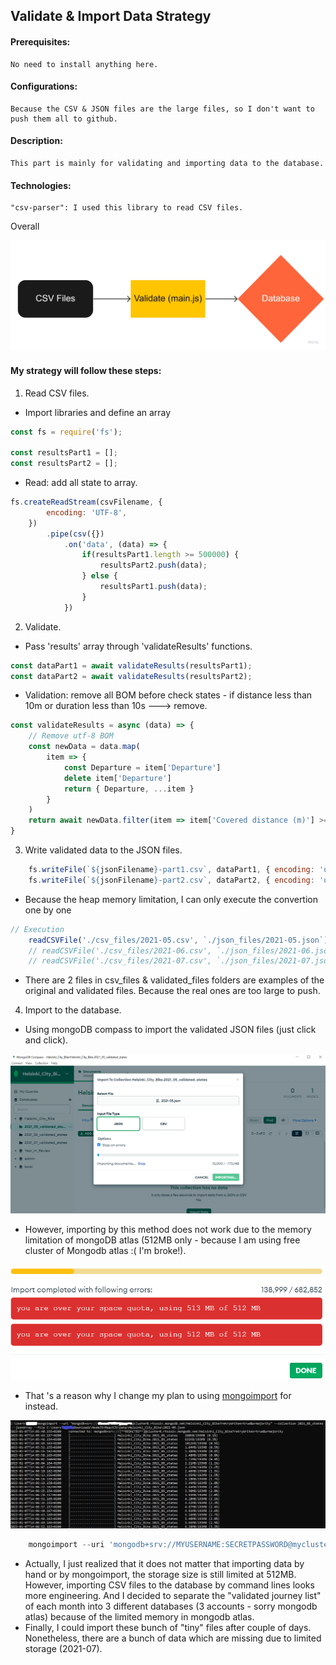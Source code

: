 ## Validate & Import Data Strategy

#### Prerequisites:
    No need to install anything here.
#### Configurations: 
    Because the CSV & JSON files are the large files, so I don't want to push them all to github.
#### Description: 
    This part is mainly for validating and importing data to the database. 
#### Technologies: 
    "csv-parser": I used this library to read CSV files.

Overall

![alt text](./img/overall.jpg "Overall of strategy")

#### My strategy will follow these steps:

1. Read CSV files.

- Import libraries and define an array
```javascript
const fs = require('fs');

const resultsPart1 = [];
const resultsPart2 = [];
```
- Read: add all state to array.

```javascript
fs.createReadStream(csvFilename, {
        encoding: 'UTF-8',
    })
        .pipe(csv({})
            .on('data', (data) => {
                if(resultsPart1.length >= 500000) {
                    resultsPart2.push(data);
                } else {
                    resultsPart1.push(data);
                }
            })
```

2. Validate.
- Pass 'results' array through 'validateResults' functions.

```javascript
const dataPart1 = await validateResults(resultsPart1);
const dataPart2 = await validateResults(resultsPart2);
```

- Validation: remove all BOM before check states - if distance less than 10m or duration less than 10s ---> remove.
```javascript
const validateResults = async (data) => {
    // Remove utf-8 BOM
    const newData = data.map(
        item => {
            const Departure = item['﻿Departure']
            delete item['﻿Departure']
            return { Departure, ...item }
        }
    )
    return await newData.filter(item => item['Covered distance (m)'] >= 10 && item['Duration (sec.)'] >= 10)
}
```

3. Write validated data to the JSON files.

```javascript
    fs.writeFile(`${jsonFilename}-part1.csv`, dataPart1, { encoding: 'utf8' }, (err) => err && console.error(err));
    fs.writeFile(`${jsonFilename}-part2.csv`, dataPart2, { encoding: 'utf8' }, (err) => err && console.error(err));
```

- Because the heap memory limitation, I can only execute the convertion one by one
```javascript
// Execution
    readCSVFile('./csv_files/2021-05.csv', `./json_files/2021-05.json`)
    // readCSVFile('./csv_files/2021-06.csv', `./json_files/2021-06.json`)
    // readCSVFile('./csv_files/2021-07.csv', `./json_files/2021-07.json`)
```
- There are 2 files in csv_files & validated_files folders are examples of the original and validated files. Because the real ones are too large to push.

4. Import to the database.
- Using mongoDB compass to import the validated JSON files (just click and click).

![alt text](./img/ImportToDatabase.PNG "Import data with mongoDB compass")

- However, importing by this method does not work due to the memory limitation of mongoDB atlas (512MB only - because I am using free cluster of Mongodb atlas :( I'm broke!). 

![alt text](./img/MongodbCompass.PNG "Memory limitation")

- That 's a reason why I change my plan to using [mongoimport](https://www.mongodb.com/docs/database-tools/mongoimport/) for instead. 

![alt text](./img/Mongoimport.png "Import data with mongoimport")

```javascript
    mongoimport --uri 'mongodb+srv://MYUSERNAME:SECRETPASSWORD@mycluster-ABCDE.azure.mongodb.net/MY_DB?retryWrites=true&w=majority' --collection MY_COLLECTION --jsonArray --file PATH_TO_MY_VALIDATED_JSON_FILES
```

- Actually, I just realized that it does not matter that importing data by hand or by mongoimport, the storage size is still limited at 512MB. However, importing CSV files to the database by command lines looks more engineering. And I decided to separate the "validated journey list" of each month into 3 different databases (3 accounts - sorry mongodb atlas) because of the limited memory in mongodb atlas.
- Finally, I could import these bunch of "tiny" files after couple of days. Nonetheless, there are a bunch of data which are missing due to limited storage (2021-07).





